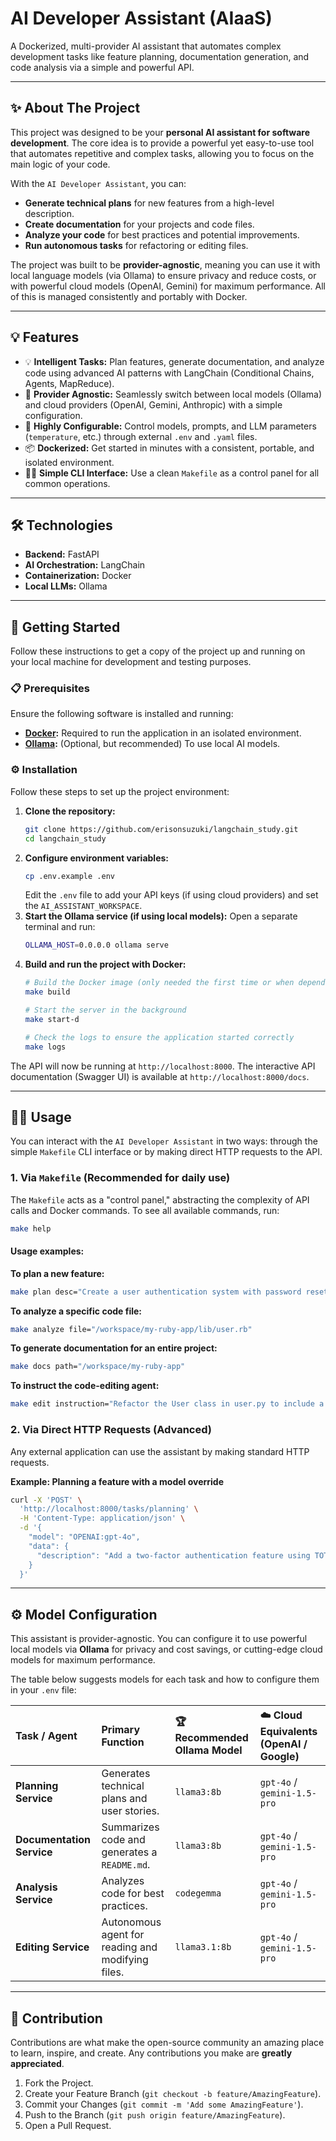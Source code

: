 # AI Developer Assistant (AIaaS)

A Dockerized, multi-provider AI assistant that automates complex development tasks like feature planning, documentation generation, and code analysis via a simple and powerful API.

-----

## ✨ About The Project

This project was designed to be your **personal AI assistant for software development**. The core idea is to provide a powerful yet easy-to-use tool that automates repetitive and complex tasks, allowing you to focus on the main logic of your code.

With the `AI Developer Assistant`, you can:

  - **Generate technical plans** for new features from a high-level description.
  - **Create documentation** for your projects and code files.
  - **Analyze your code** for best practices and potential improvements.
  - **Run autonomous tasks** for refactoring or editing files.

The project was built to be **provider-agnostic**, meaning you can use it with local language models (via Ollama) to ensure privacy and reduce costs, or with powerful cloud models (OpenAI, Gemini) for maximum performance. All of this is managed consistently and portably with Docker.

-----

## 💡 Features

  - 💡 **Intelligent Tasks:** Plan features, generate documentation, and analyze code using advanced AI patterns with LangChain (Conditional Chains, Agents, MapReduce).
  - 🔌 **Provider Agnostic:** Seamlessly switch between local models (Ollama) and cloud providers (OpenAI, Gemini, Anthropic) with a simple configuration.
  - 🔧 **Highly Configurable:** Control models, prompts, and LLM parameters (`temperature`, etc.) through external `.env` and `.yaml` files.
  - 📦 **Dockerized:** Get started in minutes with a consistent, portable, and isolated environment.
  - 👨‍💻 **Simple CLI Interface:** Use a clean `Makefile` as a control panel for all common operations.

-----

## 🛠️ Technologies

  - **Backend:** FastAPI
  - **AI Orchestration:** LangChain
  - **Containerization:** Docker
  - **Local LLMs:** Ollama

-----

## 🚀 Getting Started

Follow these instructions to get a copy of the project up and running on your local machine for development and testing purposes.

### 📋 Prerequisites

Ensure the following software is installed and running:

  * **[Docker](https://www.docker.com/):** Required to run the application in an isolated environment.
  * **[Ollama](https://ollama.com/):** (Optional, but recommended) To use local AI models.

### ⚙️ Installation

Follow these steps to set up the project environment:

1.  **Clone the repository:**
    ```bash
    git clone https://github.com/erisonsuzuki/langchain_study.git
    cd langchain_study
    ```
2.  **Configure environment variables:**
    ```bash
    cp .env.example .env
    ```
    Edit the `.env` file to add your API keys (if using cloud providers) and set the `AI_ASSISTANT_WORKSPACE`.
3.  **Start the Ollama service (if using local models):**
    Open a separate terminal and run:
    ```bash
    OLLAMA_HOST=0.0.0.0 ollama serve
    ```
4.  **Build and run the project with Docker:**
    ```bash
    # Build the Docker image (only needed the first time or when dependencies change)
    make build

    # Start the server in the background
    make start-d

    # Check the logs to ensure the application started correctly
    make logs
    ```

The API will now be running at `http://localhost:8000`. The interactive API documentation (Swagger UI) is available at `http://localhost:8000/docs`.

-----

## 👨‍💻 Usage

You can interact with the `AI Developer Assistant` in two ways: through the simple `Makefile` CLI interface or by making direct HTTP requests to the API.

### 1\. Via `Makefile` (Recommended for daily use)

The `Makefile` acts as a "control panel," abstracting the complexity of API calls and Docker commands. To see all available commands, run:

```bash
make help
```

#### Usage examples:

**To plan a new feature:**

```bash
make plan desc="Create a user authentication system with password reset"
```

**To analyze a specific code file:**

```bash
make analyze file="/workspace/my-ruby-app/lib/user.rb"
```

**To generate documentation for an entire project:**

```bash
make docs path="/workspace/my-ruby-app"
```

**To instruct the code-editing agent:**

```bash
make edit instruction="Refactor the User class in user.py to include a new 'last_login' timestamp field"
```

### 2\. Via Direct HTTP Requests (Advanced)

Any external application can use the assistant by making standard HTTP requests.

**Example: Planning a feature with a model override**

```bash
curl -X 'POST' \
  'http://localhost:8000/tasks/planning' \
  -H 'Content-Type: application/json' \
  -d '{
    "model": "OPENAI:gpt-4o",
    "data": {
      "description": "Add a two-factor authentication feature using TOTP"
    }
  }'
```

-----

## ⚙️ Model Configuration

This assistant is provider-agnostic. You can configure it to use powerful local models via **Ollama** for privacy and cost savings, or cutting-edge cloud models for maximum performance.

The table below suggests models for each task and how to configure them in your `.env` file:

| Task / Agent | Primary Function | 🏆 Recommended Ollama Model | ☁️ Cloud Equivalents (OpenAI / Google) |
| :--- | :--- | :--- | :--- |
| **Planning Service** | Generates technical plans and user stories. | `llama3:8b` | `gpt-4o` / `gemini-1.5-pro` |
| **Documentation Service** | Summarizes code and generates a `README.md`. | `llama3:8b` | `gpt-4o` / `gemini-1.5-pro` |
| **Analysis Service** | Analyzes code for best practices. | `codegemma` | `gpt-4o` / `gemini-1.5-pro` |
| **Editing Service** | Autonomous agent for reading and modifying files. | `llama3.1:8b` | `gpt-4o` / `gemini-1.5-pro` |

-----

## 🤝 Contribution

Contributions are what make the open-source community an amazing place to learn, inspire, and create. Any contributions you make are **greatly appreciated**.

1.  Fork the Project.
2.  Create your Feature Branch (`git checkout -b feature/AmazingFeature`).
3.  Commit your Changes (`git commit -m 'Add some AmazingFeature'`).
4.  Push to the Branch (`git push origin feature/AmazingFeature`).
5.  Open a Pull Request.

